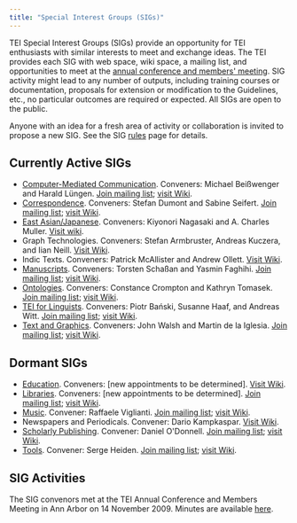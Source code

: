 ```yaml
---
title: "Special Interest Groups (SIGs)"
---
```

TEI Special Interest Groups (SIGs) provide an opportunity for TEI enthusiasts with similar interests to meet and exchange ideas. The TEI provides each SIG with web space, wiki space, a mailing list, and opportunities to meet at the [annual conference and members' meeting](/Membership/Meetings/ "annual conference and members' meeting"). SIG activity might lead to any number of outputs, including training courses or documentation, proposals for extension or modification to the Guidelines, etc., no particular outcomes are required or expected. All SIGs are open to the public.


Anyone with an idea for a fresh area of activity or collaboration is invited to propose a new SIG. See the SIG [rules](/Activities/SIG/rules.xml "rules") page for details.



Currently Active SIGs
---------------------


* [Computer-Mediated Communication](/Activities/SIG/CMC/ "Computer-Mediated Communication"). Conveners: Michael Beißwenger and Harald Lüngen. [Join mailing list](https://groups.google.com/d/forum/tei-cmc "Join mailing list"); [visit Wiki](https://wiki.tei-c.org/index.php/SIG:Computer-Mediated_Communication "visit Wiki").
* [Correspondence](/Activities/SIG/Correspondence/ "Correspondence"). Conveners: Stefan Dumont and Sabine Seifert. [Join mailing list](https://listserv.brown.edu/archives/cgi-bin/wa?A0=TEI-CORRESP-SIG "Join mailing list"); [visit Wiki](https://wiki.tei-c.org/index.php/SIG:Correspondence "visit Wiki").
* [East Asian/Japanese](/Activities/SIG/EastAsian/ "East Asian/Japanese"). Conveners: Kiyonori Nagasaki and A. Charles Muller. [Visit wiki](https://wiki.tei-c.org/index.php/SIG:East_Asian "Visit wiki").
* Graph Technologies. Conveners: Stefan Armbruster, Andreas Kuczera, and Iian Neill. [Visit Wiki](https://wiki.tei-c.org/index.php/SIG:GraphTechnologies).
* Indic Texts. Conveners: Patrick McAllister and Andrew Ollett. [Visit Wiki](https://wiki.tei-c.org/index.php/SIG:IndicTexts "Visit Wiki").
* [Manuscripts](/Activities/SIG/Manuscript/ "Manuscripts"). Conveners: Torsten Schaßan and Yasmin Faghihi. [Join mailing list](https://listserv.brown.edu/archives/cgi-bin/wa?SUBED1=tei-ms-sig&A=1 "Join mailing list"); [visit Wiki](https://wiki.tei-c.org/index.php/SIG:MSS "visit Wiki").
* [Ontologies](/Activities/SIG/Ontologies/ "Ontologies"). Conveners: Constance Crompton and Kathryn Tomasek. [Join mailing list](https://listserv.brown.edu/cgi-bin/wa?SUBED1=TEI-ONTO-SIG&A=1 "Join mailing list"); [visit Wiki](https://wiki.tei-c.org/index.php/SIG:Ontologies "visit Wiki").
* [TEI for Linguists](/activities/sig/tei-for-linguists/ "TEI for Linguists"). Conveners: Piotr Bański, Susanne Haaf, and Andreas Witt. [Join mailing list](https://listserv.brown.edu/archives/cgi-bin/wa?A0=TEI-LINGUISTICS "Join mailing list"); [visit Wiki](https://wiki.tei-c.org/index.php/SIG:TEI_for_Linguists "visit Wiki").
* [Text and Graphics](/Activities/SIG/Graphics/ "Text and Graphics"). Conveners: John Walsh and Martin de la Iglesia. [Join mailing list](https://listserv.brown.edu/?A0=TEI-GRAPHICS-SIG "Join mailing list"); [visit Wiki](https://wiki.tei-c.org/index.php/SIG:Text%26Graphic "visit Wiki").




Dormant SIGs
------------


* [Education](/Activities/SIG/Education/ "Education"). Conveners: [new appointments to be determined]. [Visit Wiki](https://wiki.tei-c.org/index.php/SIG:Education "visit Wiki").
* [Libraries](/Activities/SIG/Libraries/ "Libraries"). Conveners: [new appointments to be determined]. [Join mailing list](https://iulist.indiana.edu/sympa/info/teilib-l "Join mailing list"); [visit Wiki](https://wiki.tei-c.org/index.php/SIG:Libraries "visit Wiki").
* [Music](/Activities/SIG/Music/ "Music"). Convener: Raffaele Viglianti. [Join mailing list](https://listserv.brown.edu/archives/cgi-bin/wa?SUBED1=TEI-MUSIC-SIG&A=1 "Join mailing list"); [visit Wiki](https://wiki.tei-c.org/index.php/SIG:Music "visit Wiki").
* Newspapers and Periodicals. Convener: Dario Kampkaspar. [Visit Wiki](https://www.tei-c.org/Activities/SIG/ "Visit Wiki").
* [Scholarly Publishing](/Activities/SIG/Publishing/ "Scholarly Publishing"). Convener: Daniel O'Donnell. [Join mailing list](https://listserv.brown.edu/?SUBED1=TEI-PUB-SIG&A=1 "Join mailing list"); [visit Wiki](https://wiki.tei-c.org/index.php/SIG:Scholarly_Publishing "visit Wiki").
* [Tools](/Activities/SIG/Tools/ "Tools"). Convener: Serge Heiden. [Join mailing list](https://listserv.brown.edu/?SUBED1=tei-tools-sig&A=1 "Join mailing list"); [visit Wiki](https://wiki.tei-c.org/index.php/SIG:Tools "visit Wiki").


SIG Activities
--------------


The SIG convenors met at the TEI Annual Conference and Members Meeting in Ann Arbor on 14 November 2009. Minutes are available [here](/Activities/SIG/SIGminutes2009.xml "here").
